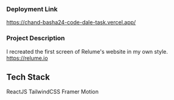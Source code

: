 ### Deployment Link
https://chand-basha24-code-dale-task.vercel.app/

### Project Description
I recreated the first screen of Relume's website in my own style.
https://relume.io

## Tech Stack
ReactJS
TailwindCSS
Framer Motion


